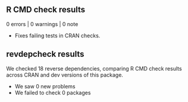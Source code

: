 ## R CMD check results

0 errors | 0 warnings | 0 note

* Fixes failing tests in CRAN checks.

## revdepcheck results

We checked 18 reverse dependencies, comparing R CMD check results across CRAN and dev versions of this package.

 * We saw 0 new problems
 * We failed to check 0 packages

